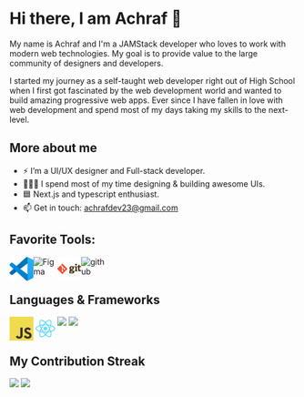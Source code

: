 ### <h1>Hi there, I am Achraf 👋        
 
My name is Achraf and I'm a JAMStack developer who loves to work with modern web technologies. My goal is to provide value to the large community of designers and developers.

I started my journey as a self-taught web developer right out of High School when I first got fascinated by the web development world and wanted to build amazing progressive web apps. Ever since I have fallen in love with web development and spend most of my days taking my skills to the next-level.
  
 ## More about me                                                
- ⚡ I’m a UI/UX designer and Full-stack developer.                                  
- 👨🏽‍💻 I spend most of my time designing & building awesome UIs.    
- 🟦 Next.js and typescript enthusiast.
- 📫 Get in touch: achrafdev23@gmail.com             

 
## Favorite Tools:           
            
<img align="left" alt="Visual Studio Code" width="42px" src="https://raw.githubusercontent.com/github/explore/80688e429a7d4ef2fca1e82350fe8e3517d3494d/topics/visual-studio-code/visual-studio-code.png" />
<img align="left" alt="Figma" width="42px" src="https://img.icons8.com/windows/32/000000/figma.png"/>   
<img align="left" alt="Git" width="42px" src="https://raw.githubusercontent.com/github/explore/80688e429a7d4ef2fca1e82350fe8e3517d3494d/topics/git/git.png" />
<img align="left" alt="github" width="42px" src="https://img.icons8.com/fluent/50/000000/github.png"/>
<br><br>   
  
## Languages & Frameworks 
<div style="width: 2500px">
<img align="left" alt="JavaScript" width="42px" src="https://raw.githubusercontent.com/github/explore/80688e429a7d4ef2fca1e82350fe8e3517d3494d/topics/javascript/javascript.png" />
<img align="left" alt="React" width="42px" src="https://raw.githubusercontent.com/github/explore/80688e429a7d4ef2fca1e82350fe8e3517d3494d/topics/react/react.png" />
<img align="left alt="Typescript" width="45px" src="https://img.icons8.com/color/48/000000/typescript.png"/>
<img align="left alt="Sass" width="45px" src="https://img.icons8.com/color/48/000000/sass.png"/>                                                                                                          
</div>
<br>

## My Contribution Streak


<p>
  <img src = "https://github-readme-stats.vercel.app/api?username=NightClover-code&show_icons=true&theme=bear&line_height=25">
 
  <a href="https://github.com/Hrithik5/github-readme-streak-stats">
    <img src="https://github-readme-streak-stats.herokuapp.com/?user=NightClover-code&theme=bear&hide_border=true&background=0D1117&stroke=0000"/>
  </a>
 
 </p>
<!-- ![Achraf's github stats](https://github-readme-stats.vercel.app/api?username=NightClover-code&show_icons=true&hide_border=truetheme=cobalt) -->
